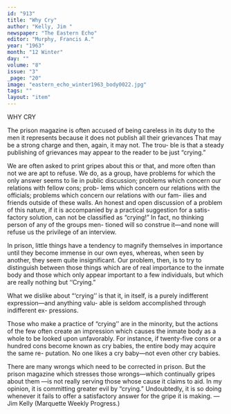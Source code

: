 ```yaml
---
id: "913"
title: "Why Cry"
author: "Kelly, Jim "
newspaper: "The Eastern Echo"
editor: "Murphy, Francis A."
year: "1963"
month: "12 Winter"
day: ""
volume: "8"
issue: "3"
_page: "20"
image: "eastern_echo_winter1963_body0022.jpg"
tags: ""
layout: "item"
---
```

WHY CRY

The prison magazine is often accused of being
careless in its duty to the men it represents because it
does not publish all their grievances That may be a
strong charge and then, again, it may not. The trou-
ble is that a steady publishing of grievances may
appear to the reader to be just “crying.”

We are often asked to print gripes about this or
that, and more often than not we are apt to refuse.
We do, as a group, have problems for which the only
answer seems to lie in public discussion; problems
which concern our relations with fellow cons; prob-
lems which concern our relations with the officials;
problems which concern our relations with our fam-
ilies and friends outside of these walls. An honest
and open discussion of a problem of this nature, if it
is accompanied by a practical suggestion for a satis-
factory solution, can not be classified as “crying!” In
fact, no thinking person of any of the groups men-
tioned will so construe it—and none will refuse us the
privilege of an interview.

In prison, little things have a tendency to magnify
themselves in importance until they become immense
in our own eyes, whereas, when seen by another, they
seem quite insignificant. Our problem, then, is to try
to distinguish between those things which are of real
importance to the inmate body and those which only
appear important to a few individuals, but which are
really nothing but ‘‘Crying.”

What we dislike about “‘crying’’ is that it, in itself,
is a purely indifferent expression—and anything valu-
able is seldom accomplished through indifferent ex-
pressions.

Those who make a practice of “crying’’ are in the
minority, but the actions of the few often create an
impression which causes the inmate body as a whole
to be looked upon unfavorably. For instance, if
twenty-five cons or a hundred cons become known as
cry babies, the entire body may acquire the same re-
putation. No one likes a cry baby—not even other
cry babies.

There are many wrongs which need to be corrected
in prison. But the prison magazine which stresses
those wrongs—which continually gripes about them
—is not really serving those whose cause it claims to
aid. In my opinion, it is committing greater evil by
“crying.” Undoubtedly, it is so doing whenever it
fails to offer a satisfactory answer for the gripe it is
making. —Jim Kelly (Marquette Weekly Progress.)

